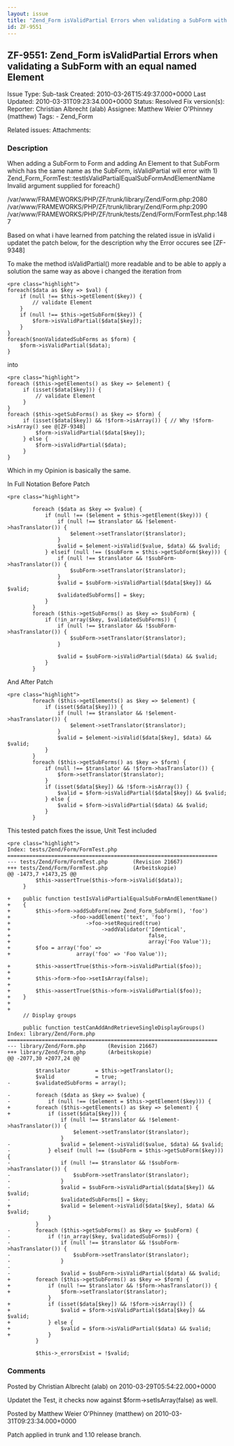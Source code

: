 ```yaml
---
layout: issue
title: "Zend_Form isValidPartial Errors when validating a SubForm with an equal named Element"
id: ZF-9551
---
```


ZF-9551: Zend\_Form isValidPartial Errors when validating a SubForm with an equal named Element
-----------------------------------------------------------------------------------------------

 Issue Type: Sub-task Created: 2010-03-26T15:49:37.000+0000 Last Updated: 2010-03-31T09:23:34.000+0000 Status: Resolved Fix version(s): 
 Reporter:  Christian Albrecht (alab)  Assignee:  Matthew Weier O'Phinney (matthew)  Tags: - Zend\_Form
 
 Related issues: 
 Attachments: 
### Description

When adding a SubForm to Form and adding An Element to that SubForm which has the same name as the SubForm, isValidPartial will error with 1) Zend\_Form\_FormTest::testIsValidPartialEqualSubFormAndElementName Invalid argument supplied for foreach()

/var/www/FRAMEWORKS/PHP/ZF/trunk/library/Zend/Form.php:2080 /var/www/FRAMEWORKS/PHP/ZF/trunk/library/Zend/Form.php:2090 /var/www/FRAMEWORKS/PHP/ZF/trunk/tests/Zend/Form/FormTest.php:1487

Based on what i have learned from patching the related issue in isValid i updatet the patch below, for the description why the Error occures see [ZF-9348]

To make the method isValidPartial() more readable and to be able to apply a solution the same way as above i changed the iteration from

 
    <pre class="highlight">
    foreach($data as $key => $val) {
        if (null !== $this->getElement($key)) {
            // validate Element
        }
        if (null !== $this->getSubForm($key)) {
            $form->isValidPartial($data[$key]);
        }
    }
    foreach($nonValidatedSubForms as $form) {
        $form->isValidPartial($data);
    }


into

 
    <pre class="highlight">
    foreach ($this->getElements() as $key => $element) {
         if (isset($data[$key])) {
             // validate Element
         }
    }
    foreach ($this->getSubForms() as $key => $form) {
         if (isset($data[$key]) && !$form->isArray()) { // Why !$form->isArray() see @[ZF-9348]
             $form->isValidPartial($data[$key]);
         } else {
             $form->isValidPartial($data);
         }
    }


Which in my Opinion is basically the same.

In Full Notation Before Patch

 
    <pre class="highlight">
    
            foreach ($data as $key => $value) {
                if (null !== ($element = $this->getElement($key))) {
                    if (null !== $translator && !$element->hasTranslator()) {
                        $element->setTranslator($translator);
                    }
                    $valid = $element->isValid($value, $data) && $valid;
                } elseif (null !== ($subForm = $this->getSubForm($key))) {
                    if (null !== $translator && !$subForm->hasTranslator()) {
                        $subForm->setTranslator($translator);
                    }
                    $valid = $subForm->isValidPartial($data[$key]) && $valid;
                    $validatedSubForms[] = $key;
                }
            }
            foreach ($this->getSubForms() as $key => $subForm) {
                if (!in_array($key, $validatedSubForms)) {
                    if (null !== $translator && !$subForm->hasTranslator()) {
                        $subForm->setTranslator($translator);
                    }
    
                    $valid = $subForm->isValidPartial($data) && $valid;
                }
            }


And After Patch

 
    <pre class="highlight">
            foreach ($this->getElements() as $key => $element) {
                if (isset($data[$key])) {
                    if (null !== $translator && !$element->hasTranslator()) {
                        $element->setTranslator($translator);
                    }
                    $valid = $element->isValid($data[$key], $data) && $valid;
                }
            }
            foreach ($this->getSubForms() as $key => $form) {
                if (null !== $translator && !$form->hasTranslator()) {
                    $form->setTranslator($translator);
                }
                if (isset($data[$key]) && !$form->isArray()) {
                    $valid = $form->isValidPartial($data[$key]) && $valid;
                } else {
                    $valid = $form->isValidPartial($data) && $valid;
                }
            }


This tested patch fixes the issue, Unit Test included

 
    <pre class="highlight">
    Index: tests/Zend/Form/FormTest.php
    ===================================================================
    --- tests/Zend/Form/FormTest.php        (Revision 21667)
    +++ tests/Zend/Form/FormTest.php        (Arbeitskopie)
    @@ -1473,7 +1473,25 @@
             $this->assertTrue($this->form->isValid($data));
         }
     
    +    public function testIsValidPartialEqualSubFormAndElementName()
    +    {
    +        $this->form->addSubForm(new Zend_Form_SubForm(), 'foo')
    +                   ->foo->addElement('text', 'foo')
    +                        ->foo->setRequired(true)
    +                             ->addValidator('Identical',
    +                                            false,
    +                                            array('Foo Value'));
    +        $foo = array('foo' =>
    +                     array('foo' => 'Foo Value'));
     
    +        $this->assertTrue($this->form->isValidPartial($foo));
    +
    +        $this->form->foo->setIsArray(false);
    +
    +        $this->assertTrue($this->form->isValidPartial($foo));
    +    } 
    +
    +
         // Display groups
     
         public function testCanAddAndRetrieveSingleDisplayGroups()
    Index: library/Zend/Form.php
    ===================================================================
    --- library/Zend/Form.php       (Revision 21667)
    +++ library/Zend/Form.php       (Arbeitskopie)
    @@ -2077,30 +2077,24 @@
     
             $translator        = $this->getTranslator();
             $valid             = true;
    -        $validatedSubForms = array();
     
    -        foreach ($data as $key => $value) {
    -            if (null !== ($element = $this->getElement($key))) {
    +        foreach ($this->getElements() as $key => $element) {
    +            if (isset($data[$key])) {
                     if (null !== $translator && !$element->hasTranslator()) {
                         $element->setTranslator($translator);
                     }
    -                $valid = $element->isValid($value, $data) && $valid;
    -            } elseif (null !== ($subForm = $this->getSubForm($key))) {
    -                if (null !== $translator && !$subForm->hasTranslator()) {
    -                    $subForm->setTranslator($translator);
    -                }
    -                $valid = $subForm->isValidPartial($data[$key]) && $valid;
    -                $validatedSubForms[] = $key;
    +                $valid = $element->isValid($data[$key], $data) && $valid;
                 }
             }
    -        foreach ($this->getSubForms() as $key => $subForm) {
    -            if (!in_array($key, $validatedSubForms)) {
    -                if (null !== $translator && !$subForm->hasTranslator()) {
    -                    $subForm->setTranslator($translator);
    -                }
    -
    -                $valid = $subForm->isValidPartial($data) && $valid;
    +        foreach ($this->getSubForms() as $key => $form) {
    +            if (null !== $translator && !$form->hasTranslator()) {
    +                $form->setTranslator($translator);
                 }
    +            if (isset($data[$key]) && !$form->isArray()) {
    +                $valid = $form->isValidPartial($data[$key]) && $valid;
    +            } else {
    +                $valid = $form->isValidPartial($data) && $valid;
    +            }
             }
     
             $this->_errorsExist = !$valid;


 

 

### Comments

Posted by Christian Albrecht (alab) on 2010-03-29T05:54:22.000+0000

Updatet the Test, it checks now against $form->setIsArray(false) as well.

 

 

Posted by Matthew Weier O'Phinney (matthew) on 2010-03-31T09:23:34.000+0000

Patch applied in trunk and 1.10 release branch.

 

 
